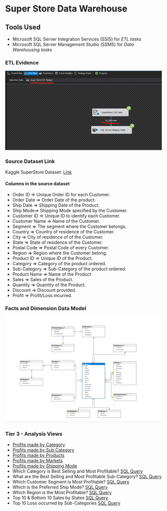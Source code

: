# Super Store Data Warehouse

## Tools Used
- Microsoft SQL Server Integration Services (SSIS) for *ETL tasks*
- Microsoft SQL Server Management Studio (SSMS) for *Data Warehousing tasks*

### ETL Evidence
<img src="https://github.com/drdataSpp/data_projects/blob/master/SQL/SuperStoreDB/Screenshots/01_ETL_Success.png" alt="ETL" title="ETL">

### Source Dataset Link
Kaggle SuperStore Dataset: [Link](https://www.kaggle.com/datasets/vivek468/superstore-dataset-final)

#### Columns in the source dataset
- Order ID => Unique Order ID for each Customer.
- Order Date => Order Date of the product.
- Ship Date => Shipping Date of the Product.
- Ship Mode=> Shipping Mode specified by the Customer.
- Customer ID => Unique ID to identify each Customer.
- Customer Name => Name of the Customer.
- Segment => The segment where the Customer belongs.
- Country => Country of residence of the Customer.
- City => City of residence of of the Customer.
- State => State of residence of the Customer.
- Postal Code => Postal Code of every Customer.
- Region => Region where the Customer belong.
- Product ID => Unique ID of the Product.
- Category => Category of the product ordered.
- Sub-Category => Sub-Category of the product ordered.
- Product Name => Name of the Product
- Sales => Sales of the Product.
- Quantity => Quantity of the Product.
- Discount => Discount provided.
- Profit => Profit/Loss incurred.

### Facts and Dimension Data Model
<img src="https://github.com/drdataSpp/data_projects/blob/master/SQL/SuperStoreDB/Screenshots/SuperStore_DataModel.png" alt="Data Model" title="Data Model">

### Tier 3 - Analysis Views
- [Profits made by Category](https://github.com/drdataSpp/data_projects/blob/master/SQL/SuperStoreDB/Analysis%20View/Profits_Made_By_Category.sql)
- [Profits made by Sub Category](https://github.com/drdataSpp/data_projects/blob/master/SQL/SuperStoreDB/Analysis%20View/Profits_Made_By_SubCategory.sql)
- [Profits made by Products](https://github.com/drdataSpp/data_projects/blob/master/SQL/SuperStoreDB/Analysis%20View/Profits_Made_By_Products.sql)
- [Profits made by Markets](https://github.com/drdataSpp/data_projects/blob/master/SQL/SuperStoreDB/Analysis%20View/Profits_Made_By_Markets.sql)
- [Profits made by Shipping Mode](https://github.com/drdataSpp/data_projects/blob/master/SQL/SuperStoreDB/Analysis%20View/Profits_Made_By_ShipMode.sql)
- Which Category is Best Selling and Most Profitable? [SQL Query](https://github.com/drdataSpp/data_projects/blob/master/SQL/SuperStoreDB/Analysis%20View/ProfSalesQuantByCategory_V.sql)
- What are the Best Selling and Most Profitable Sub-Category? [SQL Query](https://github.com/drdataSpp/data_projects/blob/master/SQL/SuperStoreDB/Analysis%20View/ProfSalesQuantBySubCategory_V.sql)
- Which Customer Segment is Most Profitable? [SQL Query](https://github.com/drdataSpp/data_projects/blob/master/SQL/SuperStoreDB/Analysis%20View/ProfitBySegment_V.sql)
- Which is the Preferred Ship Mode? [SQL Query](https://github.com/drdataSpp/data_projects/blob/master/SQL/SuperStoreDB/Analysis%20View/PreferredShipmentMode_V.sql)
- Which Region is the Most Profitable? [SQL Query](https://github.com/drdataSpp/data_projects/blob/master/SQL/SuperStoreDB/Analysis%20View/ProfitByRegion_V.sql)
- Top 10 & Bottom 10 Sales by States [SQL Query](https://github.com/drdataSpp/data_projects/blob/master/SQL/SuperStoreDB/Analysis%20View/Top10SalesByStates_V.sql)
- Top 10 Loss occurred by Sub-Categories [SQL Query](https://github.com/drdataSpp/data_projects/blob/master/SQL/SuperStoreDB/Analysis%20View/Top10LossBySubCategory_V.sql)
